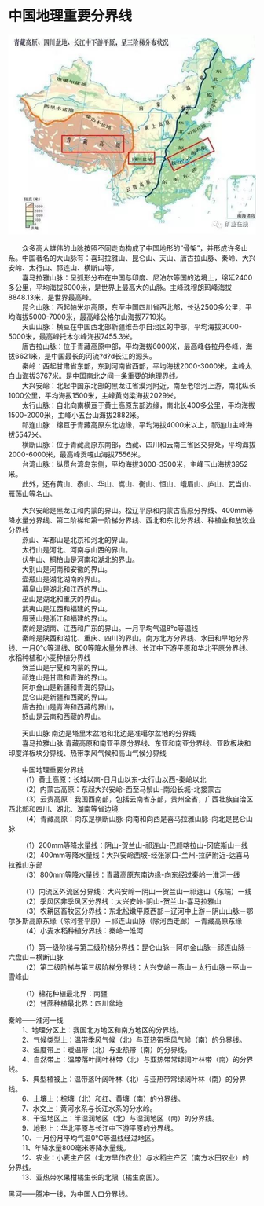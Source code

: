 # 中国地理重要分界线  
  
![](https://raw.githubusercontent.com/szqq0512/Pic/main/img/202201212025820.png)  
  
&emsp;&emsp;众多高大雄伟的山脉按照不同走向构成了中国地形的“骨架”，并形成许多山系。中国著名的大山脉有：喜玛拉雅山、昆仑山、天山、唐古拉山脉、秦岭、大兴安岭、太行山、祁连山、横断山等。  
&emsp;&emsp;喜马拉雅山脉：呈弧形分布在中国与印度、尼泊尔等国的边境上，绵延2400多公里，平均海拔6000米，是世界上最高大的山脉。主峰珠穆朗玛峰海拔8848.13米，是世界最高峰。  
&emsp;&emsp;昆仑山脉：西起帕米尔高原，东至中国四川省西北部，长达2500多公里，平均海拔5000-7000米，最高峰公格尔山海拔7719米。  
&emsp;&emsp;天山山脉：横亘在中国西北部新疆维吾尔自治区的中部，平均海拔3000-5000米，最高峰托木尔峰海拔7455.3米。  
&emsp;&emsp;唐古拉山脉：位于青藏高原中部，平均海拔6000米，最高峰各拉丹冬峰，海拔6621米，是中国最长的河流?d?d长江的源头。  
&emsp;&emsp;秦岭：西起甘肃省东部，东到河南省西部，平均海拔2000-3000米，主峰太白山海拔3767米。是中国南北之间一条重要的地理界线。  
&emsp;&emsp;大兴安岭：北起中国东北部的黑龙江省漠河附近，南至老哈河上游，南北纵长1000公里，平均海拔1500米，主峰黄岗梁海拔2029米。  
&emsp;&emsp;太行山脉：自北向南横亘于黄土高原东部边缘，南北长400多公里，平均海拔1500-2000米，主峰小五台山海拔2882米。  
&emsp;&emsp;祁连山脉：绵亘于青藏高原东北边缘，平均海拔4000米以上，祁连山主峰海拔5547米。  
&emsp;&emsp;横断山脉：位于青藏高原东南部，西藏、四川和云南三省区交界处，平均海拔2000-6000米，最高峰贡嘎山海拔7556米。  
&emsp;&emsp;台湾山脉：纵贯台湾岛东侧，平均海拔3000-3500米，主峰玉山海拔3952米。  
&emsp;&emsp;此外，还有黄山、泰山、华山、嵩山、衡山、恒山、峨眉山、庐山、武当山、雁荡山等名山。  
  
&emsp;&emsp;大兴安岭是黑龙江和内蒙的界山。松辽平原和内蒙古高原分界线、400mm等降水量分界线、第二阶梯和第一阶梯分界线、西北和东北分界线、种植业和放牧业分界线  
&emsp;&emsp;燕山、军都山是北京和河北的界山。  
&emsp;&emsp;太行山是河北、河南与山西的界山。  
&emsp;&emsp;伏牛山、桐柏山是河南和湖北的界山。  
&emsp;&emsp;大别山是河南和安徽的界山。  
&emsp;&emsp;壶瓶山是湖北湖南的界山。  
&emsp;&emsp;幕阜山是湖北和江西的界山。  
&emsp;&emsp;巫山是湖北和重庆的界山。  
&emsp;&emsp;武夷山是江西和福建的界山。  
&emsp;&emsp;雁荡山是浙江和福建的界山。  
&emsp;&emsp;南岭是湖南、江西和广东的界山。一月平均气温8°c等温线  
&emsp;&emsp;秦岭是陕西和湖北、重庆、四川的界山。南方北方分界线、水田和旱地分界线、一月0°c等温线、800等降水量分界线、长江中下游平原和华北平原分界线、水稻种植和小麦种植分界线  
&emsp;&emsp;贺兰山是宁夏和内蒙的界山。  
&emsp;&emsp;祁连山是甘肃和青海的界山。  
&emsp;&emsp;阿尔金山是新疆和青海的界山。  
&emsp;&emsp;昆仑山是新疆和西藏的界山。  
&emsp;&emsp;唐古拉山是青海和西藏的界山。  
&emsp;&emsp;怒山是云南和西藏的界山。  
  
&emsp;&emsp;天山山脉 南边是塔里木盆地和北边是准噶尔盆地的分界线  
&emsp;&emsp;喜马拉雅山脉 青藏高原和南亚平原分界线、东亚和南亚分界线、亚欧板块和印度洋板块分界线、热带季风气候和高山气候分界线  
  
&emsp;&emsp;中国地理重要分界线  
&emsp;&emsp;（1）黄土高原：长城以南-日月山以东-太行山以西-秦岭以北  
&emsp;&emsp;（2）内蒙古高原：东起大兴安岭-西至马鬃山-南沿长城-北接蒙古  
&emsp;&emsp;（3）云贵高原：我国西南部，包括云南省东部，贵州全省，广西壮族自治区西北部和四川、湖北、湖南等省边境  
&emsp;&emsp;（4）青藏高原：向东是横断山脉-向南和向西是喜马拉雅山脉-向北是昆仑山脉  

&emsp;&emsp;（1）200mm等降水量线：阴山-贺兰山-祁连山-巴颜喀拉山-冈底斯山一线  
&emsp;&emsp;（2）400mm等降水量线：大兴安岭西坡-经张家口-兰州-拉萨附近-达喜马拉雅山东部  
&emsp;&emsp;（3）800mm等降水量线：青藏高原东南边缘-向东经过秦岭一淮河一线  

&emsp;&emsp;（1）内流区外流区分界线：大兴安岭一阴山一贺兰山一祁连山（东端）一线  
&emsp;&emsp;（2）季风区非季风区分界线：大兴安岭-阴山-贺兰山-喜马拉雅山  
&emsp;&emsp;（3）农耕区畜牧区分界线：东北松嫩平原西部－辽河中上游－阴山山脉－鄂尔多斯高原东缘（除河套平原）－祁连山山脉（除河西走廊）－青藏高原东缘  
&emsp;&emsp;（4）小麦水稻种植分界线：秦岭一淮河  

&emsp;&emsp;（1）第一级阶梯与第二级阶梯分界线：昆仑山脉－阿尔金山脉－祁连山脉－六盘山－横断山脉  
&emsp;&emsp;（2）第二级阶梯与第三级阶梯分界线：大兴安岭－燕山－太行山脉－巫山－雪峰山  

&emsp;&emsp;（1）棉花种植最北界：南疆  
&emsp;&emsp;（2）甘蔗种植最北界：四川盆地  
  
秦岭——淮河一线  
&emsp;&emsp;1、地理分区上：我国北方地区和南方地区的分界线。  
&emsp;&emsp;2、气候类型上：温带季风气候（北）与亚热带季风气候（南）的分界线。  
&emsp;&emsp;3、温度带上：暖温带（北）与亚热带（南）的分界线。  
&emsp;&emsp;4、自然带上：温带落叶阔叶林带（北）与亚热带常绿阔叶林带（南）的分界线。  
&emsp;&emsp;5、典型植被上：温带落叶阔叶林（北）与亚热带常绿阔叶林（南）的分界线。  
&emsp;&emsp;6、土壤上：棕壤（北）和红、黄壤（南）的分界线。  
&emsp;&emsp;7、水文上：黄河水系与长江水系的分水岭。  
&emsp;&emsp;8、干湿地区上：半湿润地区（北）与湿润地区（南）的分界线。  
&emsp;&emsp;9、地形上：华北平原与长江中下游平原的分界线。  
&emsp;&emsp;10、一月份月平均气温0℃等温线经过地区。  
&emsp;&emsp;11、年降水量800毫米等降水量线。  
&emsp;&emsp;12、农业：小麦主产区（北方旱作农业）与水稻主产区（南方水田农业）的分界线。  
&emsp;&emsp;13、亚热带水果柑橘生长的北限（橘生南国）。  
  
黑河——腾冲一线，为中国人口分界线。